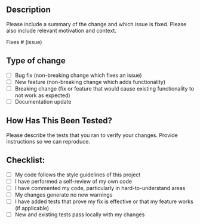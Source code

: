 ## Description

Please include a summary of the change and which issue is fixed. Please also include relevant motivation and context.

Fixes # (issue)

## Type of change

-  [ ] Bug fix (non-breaking change which fixes an issue)
-  [ ] New feature (non-breaking change which adds functionality)
-  [ ] Breaking change (fix or feature that would cause existing functionality to not work as expected)
-  [ ] Documentation update

## How Has This Been Tested?

Please describe the tests that you ran to verify your changes. Provide instructions so we can reproduce.

## Checklist:

-  [ ] My code follows the style guidelines of this project
-  [ ] I have performed a self-review of my own code
-  [ ] I have commented my code, particularly in hard-to-understand areas
-  [ ] My changes generate no new warnings
-  [ ] I have added tests that prove my fix is effective or that my feature works (if applicable)
-  [ ] New and existing tests pass locally with my changes
